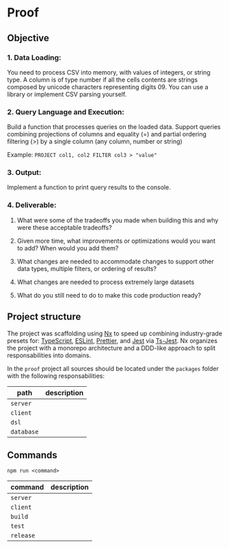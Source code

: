 # Proof

## Objective

### 1. Data Loading:

You need to process CSV into memory, with values of integers, or string type.
A column is of type number if all the cells contents are strings
composed by unicode characters representing digits 09. You can use
a library or implement CSV parsing yourself.

### 2. Query Language and Execution:

Build a function that processes queries on the loaded data.
Support queries combining projections of columns and equality (=) and
partial ordering filtering (>) by a single column (any column, number or
string)

Example: `PROJECT col1, col2 FILTER col3 > "value"`

### 3. Output:

Implement a function to print query results to the console.

### 4. Deliverable:

1. What were some of the tradeoffs you made when building this and why were these acceptable tradeoffs?

2. Given more time, what improvements or optimizations would you want to add? When would you add them?

3. What changes are needed to accommodate changes to support other data types, multiple filters, or ordering of results?

4. What changes are needed to process extremely large datasets

5. What do you still need to do to make this code production ready?

## Project structure

The project was scaffolding using [Nx](https://nx.dev) to speed up combining
industry-grade presets for: [TypeScript](), [ESLint](), [Prettier](), and
[Jest]() via [Ts-Jest]().
Nx organizes the project with a monorepo architecture and a DDD-like approach
to split responsabilities into domains.

In the `proof` project all sources should be located under the `packages`
folder with the following responsabilities:

| path       | description |
| ---------- | ----------- |
| `server`   |             |
| `client`   |             |
| `dsl`      |             |
| `database` |             |

## Commands

```
npm run <command>
```

| command   | description |
| --------- | ----------- |
| `server`  |             |
| `client`  |             |
| `build`   |             |
| `test`    |             |
| `release` |             |
